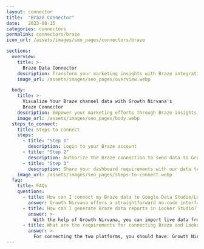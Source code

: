 ```yaml
---
layout: connector
title:  "Braze Connector"
date:   2023-08-15
categories: connectors
permalink: connectors/braze
icon_url: /assets/images/seo_pages/connectors/braze

sections:
  overview:
    title: >-
      Braze Data Connector
    description: Transform your marketing insights with Braze integration. Seamlessly merge Braze's engagement data with Looker Studio's analytical capabilities, unlocking insights that drive personalized customer experiences, campaigns, and growth.
    image_url: /assets/images/seo_pages/overview.webp

  body:
    title: >-
      Visualize Your Braze channel data with Growth Nirvana's
      Braze Connector
    description: Empower your marketing efforts through Braze insights integrated into Looker Studio's analytics environment.
    image_url: /assets/images/seo_pages/body.webp
  steps_to_connect:
    title: Steps to connect
    steps:
      - title: "Step 1"
        description: Login to your Braze account
      - title: "Step 2"
        description: Authorize the Braze connection to send data to Growth Nirvana
      - title: "Step 3"
        description: Share your dashboard requirements with our data team. We will build the report for you.
    image_url: /assets/images/seo_pages/steps-to-connect.webp
  faq:
    title: FAQs
    questions:
      - title: How can I connect my Braze data to Google Data Studio/Looker Studio?
        answer: Growth Nirvana offers a straightforward no-code interface to connect to Braze data sources.
      - title: How can I generate Braze data reports in Looker Studio?
        answer: >-
          With the help of Growth Nirvana, you can import live data from Braze into Looker Studio. These data can be viewed in charts, tables, and dashboards to generate branded reports that can be shared instantly.
      - title: What are the requirements for connecting Braze and Looker Studio?
        answer: >-
          For connecting the two platforms, you should have: Growth Nirvana Account and Braze Ads Account
---
```

